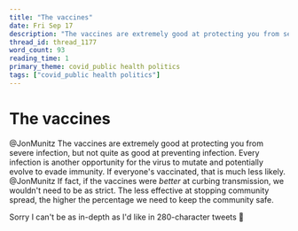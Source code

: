 ```yaml
---
title: "The vaccines"
date: Fri Sep 17
description: "The vaccines are extremely good at protecting you from severe infection, but not quite as good at preventing infection."
thread_id: thread_1177
word_count: 93
reading_time: 1
primary_theme: covid_public health politics
tags: ["covid_public health politics"]
---
```


# The vaccines

@JonMunitz The vaccines are extremely good at protecting you from severe infection, but not quite as good at preventing infection. Every infection is another opportunity for the virus to mutate and potentially evolve to evade immunity. If everyone's vaccinated, that is much less likely. @JonMunitz If fact, if the vaccines were *better* at curbing transmission, we wouldn't need to be as strict. The less effective at stopping community spread, the higher the percentage we need to keep the community safe.

Sorry I can't be as in-depth as I'd like in 280-character tweets 😬